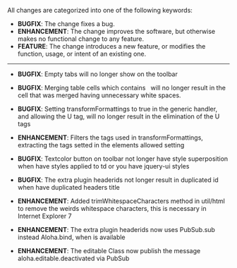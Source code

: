 All changes are categorized into one of the following keywords:

- **BUGFIX**: The change fixes a bug.
- **ENHANCEMENT**: The change improves the software, but otherwise makes no
                   functional change to any feature.
- **FEATURE**: The change introduces a new feature, or modifies the function,
               usage, or intent of an existing one.

----

- **BUGFIX**: Empty tabs will no longer show on the toolbar

- **BUGFIX**: Merging table cells which contains &nbsp; will no longer result
              in the cell that was merged having unnecessary white spaces.

- **BUGFIX**: Setting transformFormattings to true in the generic handler, and
              allowing the U tag, will no longer result in the elimination of
              the U tags

- **ENHANCEMENT**: Filters the tags used in transformFormattings, extracting the
                   tags setted in the elements allowed setting

- **BUGFIX**: Textcolor button on toolbar not longer have style superposition
              when have styles applied to td or you have jquery-ui styles

- **BUGFIX**: The extra plugin headerids not longer result in duplicated id when 
              have duplicated headers title

- **ENHANCEMENT**: Added trimWhitespaceCharacters method in util/html to remove 
                   the weirds whitespace characters, this is necessary in 
                   Internet Explorer 7

- **ENHANCEMENT**: The extra plugin headerids now uses PubSub.sub instead 
                   Aloha.bind, when is available


- **ENHANCEMENT**: The editable Class now publish the message 
                   aloha.editable.deactivated via PubSub

